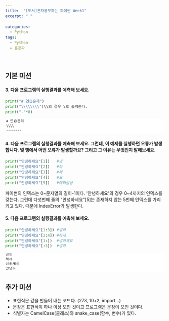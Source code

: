 ```yaml
---
title:  "[도서]혼자공부하는 파이썬 Week1"
excerpt: "."

categories:
  - Python
tags:
  - Python
  - 혼공파
  
---
```

## 기본 미션

#### 3. 다음 프로그램의 실행결과를  예측해 보세요.

```python
print("# 연습문제")
print("\\\\\\\\")\\의 경우 \로 출력한다.
print("-"*8)
```

![python_w1_1](\assets\images\python_w1_1.PNG)



#### 4. 다음 프로그램의 실행결과를 예측해 보세요. 그런데, 이 예제를 실행하면 오류가 발생합니다. 몇 행에서 어떤 오류가 발생할까요? 그리고 그 이유는 무엇인지 말해보세요.

```python
print("안녕하세요"[1])	#녕
print("안녕하세요"[2])	#하	
print("안녕하세요"[3])	#세
print("안녕하세요"[4])	#요
print("안녕하세요"[5])	#에러발생
```

파이썬의 인덱스는 0~문자열의 길이-1이다. '안녕하세요'의 경우 0~4까지의 인덱스를 갖는다. 그런데 다섯번째 줄의 "안녕하세요"[5]는 존재하지 않는 5번째 인덱스를 가리키고 있다. 때문에 IndexError가 발생한다. 



#### 5. 다음 프로그램의 실행결과를 예측해 보세요.

```python
print("안녕하세요"[1:3])	#녕하
print("안녕하세요"[2:4])	#하세
print("안녕하세요"[1:])	#녕하세요
print("안녕하세요"[:3])	#녕하
```

![python_w1_2](\assets\images\python_w1_2.PNG)



## 추가 미션

- 표현식은 값을 만들어 내는 코드다. (273, 10+2, import...)
- 문장은 표현식이 하나 이상 모인 것이고 프로그램은 문장이 모인 것이다.
- 식별자는 CamelCase(클래스)와 snake_case(함수, 변수)가 있다.